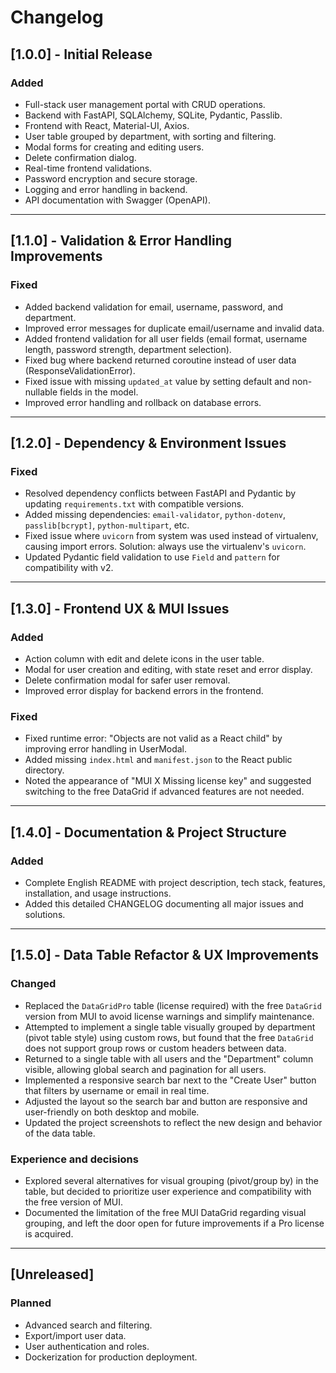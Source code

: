 # Changelog

## [1.0.0] - Initial Release
### Added
- Full-stack user management portal with CRUD operations.
- Backend with FastAPI, SQLAlchemy, SQLite, Pydantic, Passlib.
- Frontend with React, Material-UI, Axios.
- User table grouped by department, with sorting and filtering.
- Modal forms for creating and editing users.
- Delete confirmation dialog.
- Real-time frontend validations.
- Password encryption and secure storage.
- Logging and error handling in backend.
- API documentation with Swagger (OpenAPI).

---

## [1.1.0] - Validation & Error Handling Improvements
### Fixed
- Added backend validation for email, username, password, and department.
- Improved error messages for duplicate email/username and invalid data.
- Added frontend validation for all user fields (email format, username length, password strength, department selection).
- Fixed bug where backend returned coroutine instead of user data (ResponseValidationError).
- Fixed issue with missing `updated_at` value by setting default and non-nullable fields in the model.
- Improved error handling and rollback on database errors.

---

## [1.2.0] - Dependency & Environment Issues
### Fixed
- Resolved dependency conflicts between FastAPI and Pydantic by updating `requirements.txt` with compatible versions.
- Added missing dependencies: `email-validator`, `python-dotenv`, `passlib[bcrypt]`, `python-multipart`, etc.
- Fixed issue where `uvicorn` from system was used instead of virtualenv, causing import errors. Solution: always use the virtualenv's `uvicorn`.
- Updated Pydantic field validation to use `Field` and `pattern` for compatibility with v2.

---

## [1.3.0] - Frontend UX & MUI Issues
### Added
- Action column with edit and delete icons in the user table.
- Modal for user creation and editing, with state reset and error display.
- Delete confirmation modal for safer user removal.
- Improved error display for backend errors in the frontend.

### Fixed
- Fixed runtime error: "Objects are not valid as a React child" by improving error handling in UserModal.
- Added missing `index.html` and `manifest.json` to the React public directory.
- Noted the appearance of "MUI X Missing license key" and suggested switching to the free DataGrid if advanced features are not needed.

---

## [1.4.0] - Documentation & Project Structure
### Added
- Complete English README with project description, tech stack, features, installation, and usage instructions.
- Added this detailed CHANGELOG documenting all major issues and solutions.

---

## [1.5.0] - Data Table Refactor & UX Improvements
### Changed
- Replaced the `DataGridPro` table (license required) with the free `DataGrid` version from MUI to avoid license warnings and simplify maintenance.
- Attempted to implement a single table visually grouped by department (pivot table style) using custom rows, but found that the free `DataGrid` does not support group rows or custom headers between data.
- Returned to a single table with all users and the "Department" column visible, allowing global search and pagination for all users.
- Implemented a responsive search bar next to the "Create User" button that filters by username or email in real time.
- Adjusted the layout so the search bar and button are responsive and user-friendly on both desktop and mobile.
- Updated the project screenshots to reflect the new design and behavior of the data table.

### Experience and decisions
- Explored several alternatives for visual grouping (pivot/group by) in the table, but decided to prioritize user experience and compatibility with the free version of MUI.
- Documented the limitation of the free MUI DataGrid regarding visual grouping, and left the door open for future improvements if a Pro license is acquired.

---

## [Unreleased]
### Planned
- Advanced search and filtering.
- Export/import user data.
- User authentication and roles.
- Dockerization for production deployment. 